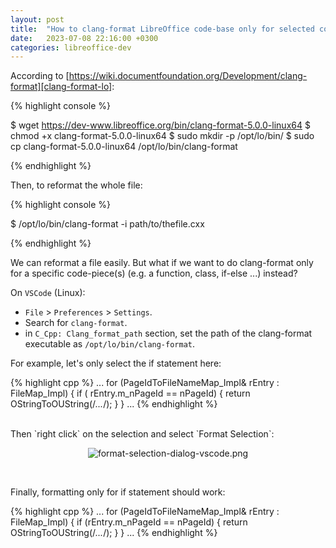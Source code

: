 ```yaml
---
layout: post
title:  "How to clang-format LibreOffice code-base only for selected code piece(s) - VSCode"
date:   2023-07-08 22:16:00 +0300
categories: libreoffice-dev
---
```


According to [https://wiki.documentfoundation.org/Development/clang-format][clang-format-lo]:

{% highlight console %}

$ wget https://dev-www.libreoffice.org/bin/clang-format-5.0.0-linux64
$ chmod +x clang-format-5.0.0-linux64
$ sudo mkdir -p /opt/lo/bin/
$ sudo cp clang-format-5.0.0-linux64 /opt/lo/bin/clang-format

{% endhighlight %}

Then, to reformat the whole file:

{% highlight console %}

$ /opt/lo/bin/clang-format -i path/to/thefile.cxx

{% endhighlight %}

We can reformat a file easily. But what if we want to do clang-format only for a specific code-piece(s) (e.g. a function, class, if-else ...) instead?

On `VSCode` (Linux):
- `File` > `Preferences` > `Settings`.
- Search for `clang-format`.
- in `C_Cpp: Clang_format_path` section, set the path of the clang-format executable as `/opt/lo/bin/clang-format`.

For example, let's only select the if statement here:

{% highlight cpp %}
...
    for (PageIdToFileNameMap_Impl& rEntry : FileMap_Impl)
    {
        if    (        rEntry.m_nPageId == nPageId)
        {
            return OStringToOUString(/*...*/);
        }
    }
...
{% endhighlight %}

<br>
Then `right click` on the selection and select `Format Selection`:

<p align="center">
  <img src="../../../../folder/libreoffice-png/format-selection-dialog-vscode.png" alt="format-selection-dialog-vscode.png" title="format-selection-dialog-vscode"/>
</p><br>

Finally, formatting only for if statement should work:

{% highlight cpp %}
...
    for (PageIdToFileNameMap_Impl& rEntry : FileMap_Impl)
    {
        if (rEntry.m_nPageId == nPageId)
        {
            return OStringToOUString(/*...*/);
        }
    }
...
{% endhighlight %}

[clang-format-lo]: https://wiki.documentfoundation.org/Development/clang-format
